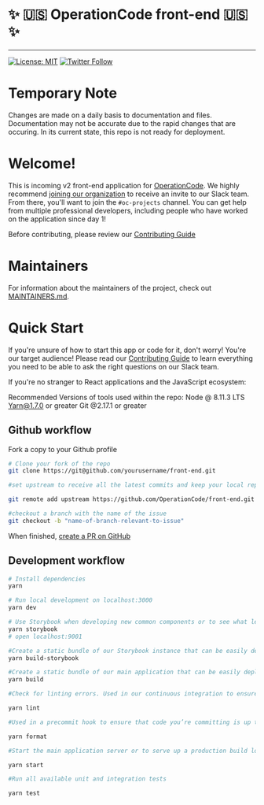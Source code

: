 # ✨ :us: OperationCode front-end :us: ✨

---

<!-- [![Build Status](https://travis-ci.org/OperationCode/operationcode_front-end.svg?branch=master)](https://travis-ci.org/OperationCode/operationcode_front-end)
[![PRs Welcome][prs-badge]][prs] -->

[![License: MIT](https://img.shields.io/badge/License-MIT-blue.svg)](https://opensource.org/licenses/MIT)
[![Twitter Follow](https://img.shields.io/twitter/follow/operation_code.svg?style=social&label=Follow&style=social)](https://twitter.com/operation_code)

# Temporary Note

  Changes are made on a daily basis to documentation and files. Documentation may not be accurate due to the rapid changes that are occuring. In its current state, this repo is not ready for deployment.

# Welcome!

This is incoming v2 front-end application for [OperationCode](https://operationcode.org). We highly recommend [joining our organization](https://operationcode.org/join) to receive an invite to our Slack team. From there, you'll want to join the `#oc-projects` channel. You can get help from multiple professional developers, including people who have worked on the application since day 1!

Before contributing, please review our [Contributing Guide](CONTRIBUTING.md)

# Maintainers

For information about the maintainers of the project, check out [MAINTAINERS.md](MAINTAINERS.md).

# Quick Start
If you're unsure of how to start this app or code for it, don't worry! You're our target audience!
Please read our [Contributing Guide](CONTRIBUTING.md) to learn everything you need to be able to ask the right questions on our Slack team.

If you're no stranger to React applications and the JavaScript ecosystem:

Recommended Versions of tools used within the repo:
Node @ 8.11.3 LTS
Yarn@1.7.0 or greater
Git @2.17.1 or greater

## Github workflow

Fork a copy to your Github profile

```sh
# Clone your fork of the repo
git clone https://git@github.com/yourusername/front-end.git

#set upstream to receive all the latest commits and keep your local repo in sync

git remote add upstream https://github.com/OperationCode/front-end.git

#checkout a branch with the name of the issue
git checkout -b "name-of-branch-relevant-to-issue"

```
When finished, [create a PR on GitHub](https://help.github.com/articles/creating-a-pull-request/)

## Development workflow

```sh
# Install dependencies
yarn

# Run local development on localhost:3000
yarn dev

# Use Storybook when developing new common components or to see what lego blocks you have available
yarn storybook
# open localhost:9001

#Create a static bundle of our Storybook instance that can be easily deployed.
yarn build-storybook

#Create a static bundle of our main application that can be easily deployed.
yarn build

#Check for linting errors. Used in our continuous integration to ensure that code meets our linting standards.

yarn lint

#Used in a precommit hook to ensure that code you’re committing is up to our linting and formatting standards.

yarn format

#Start the main application server or to serve up a production build locally.

yarn start

#Run all available unit and integration tests

yarn test
```